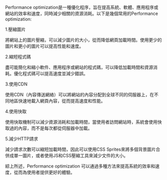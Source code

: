 

Performance optimization是一種優化程序，旨在提高系統、軟體、應用程序或網站的效率和速度，同時減少相關的資源消耗。以下是幾個常用的Performance optimization:

1.壓縮圖片

將網站上的圖片壓縮，可以減少圖片的大小，從而降低網頁加載時間。使用更少的圖片和更小的圖片可以提高性能和速度。

2.縮短程式碼

盡可能簡化和縮小軟件、應用程序或網站的程式碼，可以降低加載時間和資源消耗。優化程式碼可以提高速度並減少錯誤。

3.使用CDN

使用CDN（內容傳送網絡）可以將網站的內容分配到全球不同的伺服器上，在不同地區快速地載入網頁內容，從而提高速度和性能。

4.使用快取

使用快取機制可以減少資源消耗和加載時間，當使用者訪問網站時，系統會使用快取過的內容，而不是每次都從伺服器中加載。

5.減少HTTP請求

減少請求次數可以縮短加載時間，因此可以使用CSS Sprites來將多個背景圖片合併成單一圖片，或者使用JS和CSS壓縮工具來減少文件的大小。

綜上所述，Performance optimization 可以通過多種方法來提高系統的效率和速度，從而為使用者提供更好的體驗。